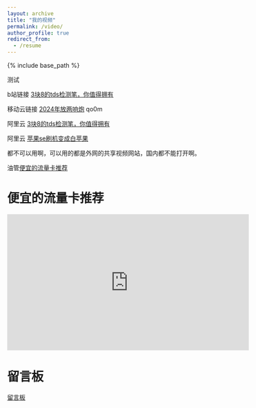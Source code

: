```yaml
---
layout: archive
title: "我的视频"
permalink: /video/
author_profile: true
redirect_from:
  - /resume
---
```


{% include base_path %}

测试


b站链接
[3块8的tds检测笔，你值得拥有]( https://www.bilibili.com/video/BV1mgXnY3EKo/?share_source=copy_web&vd_source=cf260953b97c02143123b908198509c6)






移动云链接
[2024年放两响炮](https://caiyun.139.com/m/i?2mKnF3hUXHvmp)
qo0m

阿里云
[3块8的tds检测笔，你值得拥有](https://www.alipan.com/s/1P2PQZxCfHV)

阿里云
[苹果se刷机变成白苹果](https://www.alipan.com/s/PvFUVbdejgy)

都不可以用啊，可以用的都是外网的共享视频网站，国内都不能打开啊。


油管[便宜的流量卡推荐](https://youtu.be/djKhxjONQMI)

# 便宜的流量卡推荐
<iframe width="560" height="315" src="https://www.youtube.com/embed/djKhxjONQMI?si=JXt0VaG6dOJDhTbr" title="YouTube video player" frameborder="0" allow="accelerometer; autoplay; clipboard-write; encrypted-media; gyroscope; picture-in-picture; web-share" referrerpolicy="strict-origin-when-cross-origin" allowfullscreen></iframe>


# 留言板

[留言板](https://github.com/wang20203/-2025.github.io/issues/1)

































